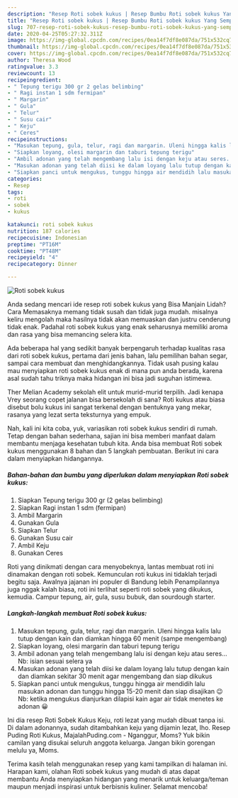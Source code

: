 ```yaml
---
description: "Resep Roti sobek kukus | Resep Bumbu Roti sobek kukus Yang Sempurna"
title: "Resep Roti sobek kukus | Resep Bumbu Roti sobek kukus Yang Sempurna"
slug: 707-resep-roti-sobek-kukus-resep-bumbu-roti-sobek-kukus-yang-sempurna
date: 2020-04-25T05:27:32.311Z
image: https://img-global.cpcdn.com/recipes/0ea14f7df8e087da/751x532cq70/roti-sobek-kukus-foto-resep-utama.jpg
thumbnail: https://img-global.cpcdn.com/recipes/0ea14f7df8e087da/751x532cq70/roti-sobek-kukus-foto-resep-utama.jpg
cover: https://img-global.cpcdn.com/recipes/0ea14f7df8e087da/751x532cq70/roti-sobek-kukus-foto-resep-utama.jpg
author: Theresa Wood
ratingvalue: 3.3
reviewcount: 13
recipeingredient:
- " Tepung terigu 300 gr 2 gelas belimbing"
- " Ragi instan 1 sdm fermipan"
- " Margarin"
- " Gula"
- " Telur"
- " Susu cair"
- " Keju"
- " Ceres"
recipeinstructions:
- "Masukan tepung, gula, telur, ragi dan margarin. Uleni hingga kalis lalu tutup dengan kain dan diamkan hingga 60 menit (sampe mengembang)"
- "Siapkan loyang, olesi margarin dan taburi tepung terigu"
- "Ambil adonan yang telah mengembang lalu isi dengan keju atau seres... Nb: isian sesuai selera ya"
- "Masukan adonan yang telah diisi ke dalam loyang lalu tutup dengan kain dan diamkan sekitar 30 menit agar mengembang dan siap dikukus"
- "Siapkan panci untuk mengukus, tunggu hingga air mendidih lalu masukan adonan dan tunggu hingga 15-20 menit dan siap disajikan 😉 Nb: ketika mengukus dianjurkan dilapisi kain agar air tidak menetes ke adonan 😀"
categories:
- Resep
tags:
- roti
- sobek
- kukus

katakunci: roti sobek kukus 
nutrition: 187 calories
recipecuisine: Indonesian
preptime: "PT16M"
cooktime: "PT48M"
recipeyield: "4"
recipecategory: Dinner

---
```



![Roti sobek kukus](https://img-global.cpcdn.com/recipes/0ea14f7df8e087da/751x532cq70/roti-sobek-kukus-foto-resep-utama.jpg)

Anda sedang mencari ide resep roti sobek kukus yang Bisa Manjain Lidah? Cara Memasaknya memang tidak susah dan tidak juga mudah. misalnya keliru mengolah maka hasilnya tidak akan memuaskan dan justru cenderung tidak enak. Padahal roti sobek kukus yang enak seharusnya memiliki aroma dan rasa yang bisa memancing selera kita.

Ada beberapa hal yang sedikit banyak berpengaruh terhadap kualitas rasa dari roti sobek kukus, pertama dari jenis bahan, lalu pemilihan bahan segar, sampai cara membuat dan menghidangkannya. Tidak usah pusing kalau mau menyiapkan roti sobek kukus enak di mana pun anda berada, karena asal sudah tahu triknya maka hidangan ini bisa jadi suguhan istimewa.

Ther Melian Academy sekolah elit untuk murid-murid terpilih. Jadi kenapa Vrey seorang copet jalanan bisa bersekolah di sana? Roti kukus atau biasa disebut bolu kukus ini sangat terkenal dengan bentuknya yang mekar, rasanya yang lezat serta teksturnya yang empuk.


Nah, kali ini kita coba, yuk, variasikan roti sobek kukus sendiri di rumah. Tetap dengan bahan sederhana, sajian ini bisa memberi manfaat dalam membantu menjaga kesehatan tubuh kita. Anda bisa membuat Roti sobek kukus menggunakan 8 bahan dan 5 langkah pembuatan. Berikut ini cara dalam menyiapkan hidangannya.

<!--inarticleads1-->

##### Bahan-bahan dan bumbu yang diperlukan dalam menyiapkan Roti sobek kukus:

1. Siapkan  Tepung terigu 300 gr (2 gelas belimbing)
1. Siapkan  Ragi instan 1 sdm (fermipan)
1. Ambil  Margarin
1. Gunakan  Gula
1. Siapkan  Telur
1. Gunakan  Susu cair
1. Ambil  Keju
1. Gunakan  Ceres


Roti yang dinikmati dengan cara menyobeknya, lantas membuat roti ini dinamakan dengan roti sobek. Kemunculan roti kukus ini tidaklah terjadi begitu saja. Awalnya jajanan ini populer di Bandung lebih Penampilannya juga nggak kalah biasa, roti ini terlihat seperti roti sobek yang dikukus, kemudia. Campur tepung, air, gula, susu bubuk, dan sourdough starter. 

<!--inarticleads2-->

##### Langkah-langkah membuat Roti sobek kukus:

1. Masukan tepung, gula, telur, ragi dan margarin. Uleni hingga kalis lalu tutup dengan kain dan diamkan hingga 60 menit (sampe mengembang)
1. Siapkan loyang, olesi margarin dan taburi tepung terigu
1. Ambil adonan yang telah mengembang lalu isi dengan keju atau seres... Nb: isian sesuai selera ya
1. Masukan adonan yang telah diisi ke dalam loyang lalu tutup dengan kain dan diamkan sekitar 30 menit agar mengembang dan siap dikukus
1. Siapkan panci untuk mengukus, tunggu hingga air mendidih lalu masukan adonan dan tunggu hingga 15-20 menit dan siap disajikan 😉 Nb: ketika mengukus dianjurkan dilapisi kain agar air tidak menetes ke adonan 😀


Ini dia resep Roti Sobek Kukus Keju, roti lezat yang mudah dibuat tanpa isi. Di dalam adonannya, sudah ditambahkan keju yang dijamin lezat, lho. Resep Puding Roti Kukus, MajalahPuding.com - Nganggur, Moms? Yuk bikin camilan yang disukai seluruh anggota keluarga. Jangan bikin gorengan melulu ya, Moms. 

Terima kasih telah menggunakan resep yang kami tampilkan di halaman ini. Harapan kami, olahan Roti sobek kukus yang mudah di atas dapat membantu Anda menyiapkan hidangan yang menarik untuk keluarga/teman maupun menjadi inspirasi untuk berbisnis kuliner. Selamat mencoba!
